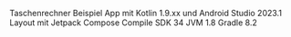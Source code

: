 Taschenrechner Beispiel App mit Kotlin 1.9.xx und Android Studio 2023.1
Layout mit Jetpack Compose
Compile SDK 34
JVM 1.8
Gradle 8.2
